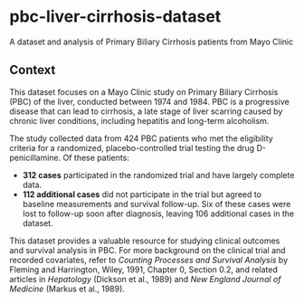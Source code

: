 # pbc-liver-cirrhosis-dataset
A dataset and analysis of Primary Biliary Cirrhosis patients from Mayo Clinic
## Context

This dataset focuses on a Mayo Clinic study on Primary Biliary Cirrhosis (PBC) of the liver, conducted between 1974 and 1984. PBC is a progressive disease that can lead to cirrhosis, a late stage of liver scarring caused by chronic liver conditions, including hepatitis and long-term alcoholism.

The study collected data from 424 PBC patients who met the eligibility criteria for a randomized, placebo-controlled trial testing the drug D-penicillamine. Of these patients:

- **312 cases** participated in the randomized trial and have largely complete data.
- **112 additional cases** did not participate in the trial but agreed to baseline measurements and survival follow-up. Six of these cases were lost to follow-up soon after diagnosis, leaving 106 additional cases in the dataset.

This dataset provides a valuable resource for studying clinical outcomes and survival analysis in PBC. For more background on the clinical trial and recorded covariates, refer to *Counting Processes and Survival Analysis* by Fleming and Harrington, Wiley, 1991, Chapter 0, Section 0.2, and related articles in *Hepatology* (Dickson et al., 1989) and *New England Journal of Medicine* (Markus et al., 1989).

